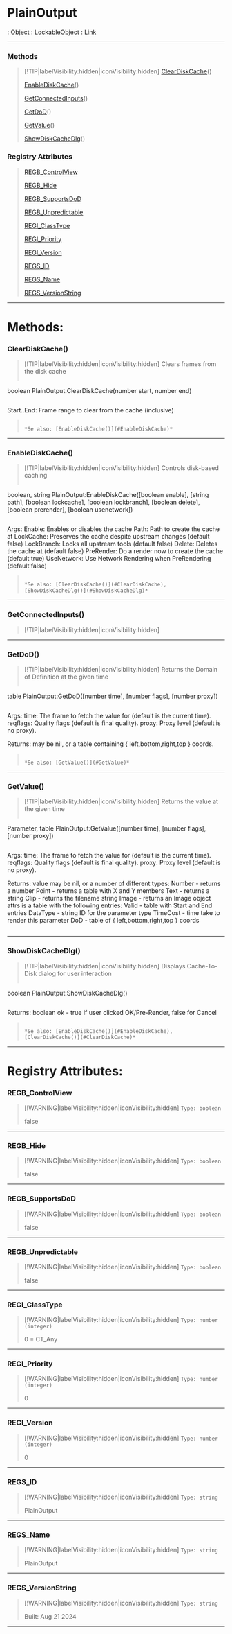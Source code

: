 # PlainOutput
 : [Object](Object.md) : [LockableObject](LockableObject.md) : [Link](Link.md)
___
### Methods  
> [!TIP|labelVisibility:hidden|iconVisibility:hidden]
> [ClearDiskCache](#ClearDiskCache)()
>
> [EnableDiskCache](#EnableDiskCache)()
>
> [GetConnectedInputs](#GetConnectedInputs)()
>
> [GetDoD](#GetDoD)()
>
> [GetValue](#GetValue)()
>
> [ShowDiskCacheDlg](#ShowDiskCacheDlg)()
>
### Registry Attributes
> [REGB_ControlView](#REGB_ControlView)
>
> [REGB_Hide](#REGB_Hide)
>
> [REGB_SupportsDoD](#REGB_SupportsDoD)
>
> [REGB_Unpredictable](#REGB_Unpredictable)
>
> [REGI_ClassType](#REGI_ClassType)
>
> [REGI_Priority](#REGI_Priority)
>
> [REGI_Version](#REGI_Version)
>
> [REGS_ID](#REGS_ID)
>
> [REGS_Name](#REGS_Name)
>
> [REGS_VersionString](#REGS_VersionString)
>
___

# Methods: <!-- {docsify-ignore} -->

### ClearDiskCache()
> [!TIP|labelVisibility:hidden|iconVisibility:hidden]
> Clears frames from the disk cache
>
> ```php
boolean PlainOutput:ClearDiskCache(number start, number end)
> ```
>
> ```
Start..End: Frame range to clear from the cache (inclusive)
> ```
>
> *Se also: [EnableDiskCache()](#EnableDiskCache)*
___

### EnableDiskCache()
> [!TIP|labelVisibility:hidden|iconVisibility:hidden]
> Controls disk-based caching
>
> ```php
boolean, string PlainOutput:EnableDiskCache([boolean enable], [string path], [boolean lockcache], [boolean lockbranch], [boolean delete], [boolean prerender], [boolean usenetwork])
> ```
>
> ```
Args:
  Enable:     Enables or disables the cache
  Path:       Path to create the cache at
  LockCache:  Preserves the cache despite upstream changes (default false)
  LockBranch: Locks all upstream tools (default false)
  Delete:     Deletes the cache at <Path> (default false)
  PreRender:  Do a render now to create the cache (default true)
  UseNetwork: Use Network Rendering when PreRendering (default false)
> ```
>
> *Se also: [ClearDiskCache()](#ClearDiskCache), [ShowDiskCacheDlg()](#ShowDiskCacheDlg)*
___

### GetConnectedInputs()
> [!TIP|labelVisibility:hidden|iconVisibility:hidden]
___

### GetDoD()
> [!TIP|labelVisibility:hidden|iconVisibility:hidden]
> Returns the Domain of Definition at the given time
>
> ```php
table PlainOutput:GetDoD([number time], [number flags], [number proxy])
> ```
>
> ```
Args:
  time:     The frame to fetch the value for (default is the current time).
  reqflags: Quality flags (default is final quality).
  proxy:    Proxy level (default is no proxy).

Returns:
  may be nil, or a table containing { left,bottom,right,top } coords.
> ```
>
> *Se also: [GetValue()](#GetValue)*
___

### GetValue()
> [!TIP|labelVisibility:hidden|iconVisibility:hidden]
> Returns the value at the given time
>
> ```php
Parameter, table PlainOutput:GetValue([number time], [number flags], [number proxy])
> ```
>
> ```
Args:
  time:     The frame to fetch the value for (default is the current time).
  reqflags: Quality flags (default is final quality).
  proxy:    Proxy level (default is no proxy).

Returns:
  value may be nil, or a number of different types:
     Number - returns a number
     Point  - returns a table with X and Y members
     Text   - returns a string
     Clip   - returns the filename string
     Image  - returns an Image object
 attrs is a table with the following entries:
     Valid    - table with Start and End entries
     DataType - string ID for the parameter type
     TimeCost - time take to render this parameter
     DoD      - table of { left,bottom,right,top } coords
> ```
>
___

### ShowDiskCacheDlg()
> [!TIP|labelVisibility:hidden|iconVisibility:hidden]
> Displays Cache-To-Disk dialog for user interaction
>
> ```php
boolean PlainOutput:ShowDiskCacheDlg()
> ```
>
> ```
Returns: boolean ok - true if user clicked OK/Pre-Render, false for Cancel
> ```
>
> *Se also: [EnableDiskCache()](#EnableDiskCache), [ClearDiskCache()](#ClearDiskCache)*
___


# Registry Attributes: <!-- {docsify-ignore} -->

### REGB_ControlView
> [!WARNING|labelVisibility:hidden|iconVisibility:hidden]
> `Type: boolean`
>
> false
>
___

### REGB_Hide
> [!WARNING|labelVisibility:hidden|iconVisibility:hidden]
> `Type: boolean`
>
> false
>
___

### REGB_SupportsDoD
> [!WARNING|labelVisibility:hidden|iconVisibility:hidden]
> `Type: boolean`
>
> false
>
___

### REGB_Unpredictable
> [!WARNING|labelVisibility:hidden|iconVisibility:hidden]
> `Type: boolean`
>
> false
>
___

### REGI_ClassType
> [!WARNING|labelVisibility:hidden|iconVisibility:hidden]
> `Type: number (integer)`
>
> 0 = CT_Any
>
___

### REGI_Priority
> [!WARNING|labelVisibility:hidden|iconVisibility:hidden]
> `Type: number (integer)`
>
> 0
>
___

### REGI_Version
> [!WARNING|labelVisibility:hidden|iconVisibility:hidden]
> `Type: number (integer)`
>
> 0
>
___

### REGS_ID
> [!WARNING|labelVisibility:hidden|iconVisibility:hidden]
> `Type: string`
>
> PlainOutput
>
___

### REGS_Name
> [!WARNING|labelVisibility:hidden|iconVisibility:hidden]
> `Type: string`
>
> PlainOutput
>
___

### REGS_VersionString
> [!WARNING|labelVisibility:hidden|iconVisibility:hidden]
> `Type: string`
>
> Built: Aug 21 2024
>
___


